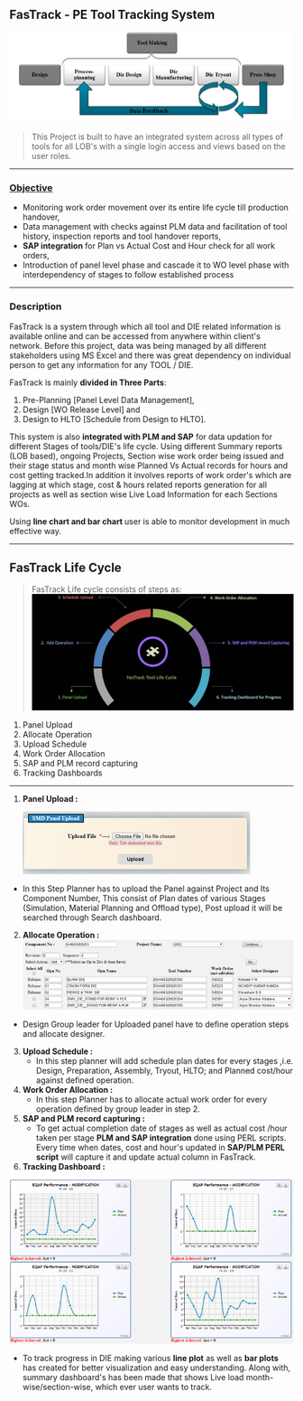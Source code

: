 ## FasTrack - PE Tool Tracking System

![enter image description here](https://github.com/ankesh-verma/PERL/blob/main/FasTrack%20Tool%20Tracker/images/Die_lifeCycle.png?raw=true)

> This Project is built to have an integrated system across all types of tools for all LOB's with a single login access and views based on the user roles.
***
### <u>Objective</u>
 * Monitoring work order movement over its entire life cycle till production handover,
 * Data management with checks against PLM data and facilitation of tool history, inspection reports and tool handover reports,
 * <b>SAP integration</b> for Plan vs Actual Cost and Hour check for all work orders,
 * Introduction of panel level phase and cascade it to WO level phase with interdependency of stages  to follow established process 
***
### Description
FasTrack is a system through which all tool and DIE related information is available online and can be accessed from anywhere within client's network.
Before this project, data was being managed by all different stakeholders using MS Excel and there was great dependency on individual person to get any information for any TOOL / DIE.

FasTrack is mainly <b>divided in Three Parts</b>:
 1. Pre-Planning [Panel Level Data Management], 
 2. Design [WO Release Level] and 
 3. Design to HLTO [Schedule from Design to HLTO]. 

This system is also <b>integrated with PLM and SAP</b> for data updation for different Stages of tools/DIE's life cycle.
Using different Summary reports (LOB based), ongoing Projects, Section wise work order being issued and their stage status and month wise 
Planned Vs Actual records for hours and cost getting tracked.In addition it involves reports of work order's which are lagging at which stage, cost & hours related reports generation for all projects as well as section wise Live Load Information for each Sections WOs.

Using <b>line chart and bar chart </b>user is able to monitor development in much effective way.
 
***
## FasTrack Life Cycle
> FasTrack Life cycle consists of steps as:
![enter image description here](https://github.com/ankesh-verma/PERL/blob/main/FasTrack%20Tool%20Tracker/images/FTS_LifeCycle.JPG?raw=true)
1. Panel Upload
2. Allocate Operation
3. Upload Schedule
4. Work Order Allocation
5. SAP and PLM record capturing
6. Tracking Dashboards
***
1. <b>Panel Upload :</b>
     
    ![enter image description here](https://github.com/ankesh-verma/PERL/blob/main/FasTrack%20Tool%20Tracker/images/uploadPanel.PNG?raw=true)
*   In this Step Planner has to upload the Panel against Project and Its Component Number, This consist of Plan dates of various Stages (Simulation, Material Planning and Offload type), Post upload it will be searched through Search dashboard.
 2. <b>Allocate Operation :</b><br>
    ![enter image description here](https://github.com/ankesh-verma/PERL/blob/main/FasTrack%20Tool%20Tracker/images/Operation.PNG?raw=true)
   * Design Group leader for Uploaded panel have to define operation steps and allocate designer.<br>
3. <b>Upload Schedule :</b>
      * In this step planner will add schedule plan dates for every stages ,i.e. Design, Preparation, Assembly, Tryout, HLTO; and Planned cost/hour against defined operation.<br> 
4. <b>Work Order Allocation :</b>
      * In this step Planner has to allocate actual work order for every operation defined by   group leader in step 2.<br>
5. <b>SAP and PLM record capturing :</b>
      * To get actual completion date of stages as well as actual cost /hour taken per stage <b>PLM and SAP integration</b> done using PERL scripts. Every time when dates, cost and hour's updated in <b>SAP/PLM PERL script</b> will capture it and update actual column in FasTrack.  <br>
6. <b>Tracking Dashboard :</b>

![enter image description here](https://github.com/ankesh-verma/PERL/blob/main/FasTrack%20Tool%20Tracker/images/EQAP.PNG?raw=true)
 
   * To track progress in DIE making various <b>line plot</b> as well as <b>bar plots</b> has created for better visualization and easy understanding. Along with, summary dashboard's has been made that shows Live load month-wise/section-wise, which ever user wants to track.


  

